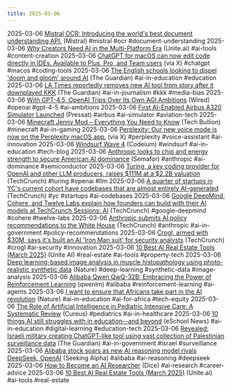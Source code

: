 ```yaml
---
title: 2025-03-06
---
```


2025-03-06 [Mistral OCR: Introducing the world's best document understanding API.](https://mistral.ai/news/mistral-ocr) (Mistral) #mistral #ocr #document-understanding
2025-03-06 [Why Creators Need AI in the Multi-Platform Era](https://www.unite.ai/why-creators-need-ai-in-the-multi-platform-era/) (Unite.ai) #ai-tools #content-creation 
2025-03-06 [ChatGPT for macOS can now edit code directly in IDEs. Available to Plus, Pro, and Team users](https://x.com/OpenAIDevs/status/1897700857833193955) (via X) #chatgpt #macos #coding-tools
2025-03-06 [The English schools looking to dispel 'doom and gloom' around AI](https://www.theguardian.com/education/2025/mar/06/the-english-schools-looking-to-dispel-doom-and-gloom-around-ai) (The Guardian) #ai-in-education #education
2025-03-06 [LA Times reportedly removes new AI tool from story after it downplayed KKK](https://www.theguardian.com/us-news/2025/mar/05/la-times-ai-tool-kkk) (The Guardian) #ai-in-journalism #kkk #media-bias
2025-03-06 [With GPT-4.5, OpenAI Trips Over Its Own AGI Ambitions](https://www.wired.com/story/gpt-4-5-openai-first-impressions/) (Wired) #openai #gpt-4-5 #ai-ambitions
2025-03-06 [First AI-Enabled Airbus A320 Simulator Launched](https://pressat.co.uk/releases/first-ai-enabled-airbus-a320-simulator-launched-8982deebd40ec257191d4926d8601248) (Pressat) #airbus #ai-simulator #aviation-tech
2025-03-06 [Minecraft Jenny Mod – Everything You Need to Know](https://techbullion.com/minecraft-jenny-mod-everything-you-need-to-know) (Tech Bullion) #minecraft #ai-in-gaming
2025-03-06 [Perplexity: Our new voice mode is now on the Perplexity macOS app.](https://x.com/perplexity_ai/status/1897359263888236859) (via X) #perplexity #voice-assistant #ai-innovation
2025-03-06 [Windsurf Wave 4](https://codeium.com/blog/windsurf-wave-4) (Codeium) #windsurf #ai-in-education #tech-blog
2025-03-06 [Anthropic looks to chip and energy strength to secure American AI dominance](https://www.semafor.com/article/03/05/2025/anthropic-looks-to-chip-and-energy-strength-to-secure-american-ai-dominance) (Semafor) #anthropic #ai-dominance #semiconductor
2025-03-06 [Turing, a key coding provider for OpenAI and other LLM producers, raises $111M at a $2.2B valuation](https://techcrunch.com/2025/03/06/turing-a-key-coding-provider-for-openai-and-other-llm-producers-raises-111m-at-a-2-2b-valuation/) (TechCrunch) #turing #openai #llm
2025-03-06 [A quarter of startups in YC's current cohort have codebases that are almost entirely AI-generated](https://techcrunch.com/2025/03/06/a-quarter-of-startups-in-ycs-current-cohort-have-codebases-that-are-almost-entirely-ai-generated/) (TechCrunch) #yc #startups #ai-codebases
2025-03-06 [Google DeepMind, Cohere, and Twelve Labs explain how founders can build with their AI models at TechCrunch Sessions: AI](https://techcrunch.com/2025/03/06/google-deepmind-cohere-and-twelve-labs-explain-how-founders-can-build-with-their-ai-models-at-tc-sessions-ai/) (TechCrunch) #google-deepmind #cohere #twelve-labs
2025-03-06 [Anthropic submits AI policy recommendations to the White House](https://techcrunch.com/2025/03/06/anthropic-submits-ai-policy-recommendations-to-the-white-house/) (TechCrunch) #anthropic #ai-in-government #policy-recommendations
2025-03-06 [Crogl, armed with $30M, says it's built an AI 'Iron Man suit' for security analysts](https://techcrunch.com/2025/03/06/crogl-armed-with-30m-takes-the-wraps-off-a-new-ai-iron-man-suit-for-security-analysts/) (TechCrunch) #crogl #ai-security #innovation
2025-03-06 [10 Best AI Real Estate Tools (March 2025)](https://www.unite.ai/best-ai-real-estate-tools/) (Unite AI) #real-estate #ai-tools #property-tech
2025-03-06 [Deep learning-based image analysis in muscle histopathology using photo-realistic synthetic data](https://www.nature.com/articles/s43856-025-00777-y) (Nature) #deep-learning #synthetic-data #image-analysis
2025-03-06 [Alibaba Qwen QwQ-32B: Embracing the Power of Reinforcement Learning](https://qwenlm.github.io/blog/qwq-32b/) (qwenlm) #alibaba #reinforcement-learning #ai-agents
2025-03-06 [I want to ensure that Africans take part in the AI revolution](https://www.nature.com/articles/d41586-025-00521-5) (Nature) #ai-in-education #ai-for-africa #tech-equity
2025-03-06 [The Role of Artificial Intelligence in Pediatric Intensive Care: A Systematic Review](https://www.cureus.com/articles/347600-the-role-of-artificial-intelligence-in-pediatric-intensive-care-a-systematic-review) (Cureus) #pediatrics #ai-in-healthcare 
2025-03-06 [10 things AI still struggles with in education--and beyond](https://www.eschoolnews.com/digital-learning/2025/03/06/ai-struggles-education-beyond/) (eSchool News) #ai-in-education #digital-learning #education-tech
2025-03-06 [Revealed: Israeli military creating ChatGPT-like tool using vast collection of Palestinian surveillance data](https://www.theguardian.com/world/2025/mar/06/israel-military-ai-surveillance) (The Guardian) #ai-in-government #israel #surveillance
2025-03-06 [Alibaba stock soars as new AI reasoning model rivals DeepSeek, OpenAI](https://seekingalpha.com/news/4417834-alibaba-stock-new-ai-reasoning-model-deepseek-openai) (Seeking Alpha) #alibaba #ai-reasoning #deepseek
2025-03-06 [How to Become an AI Researcher](https://www.dice.com/career-advice/how-to-become-an-ai-researcher) (Dice) #ai-research  #career-advice
2025-03-06 [10 Best AI Real Estate Tools (March 2025)](https://www.unite.ai/best-ai-real-estate-tools/) (Unite.ai) #ai-tools #real-estate 